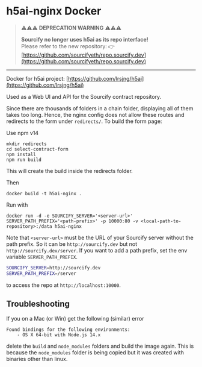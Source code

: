 # h5ai-nginx Docker

> ⚠️⚠️⚠️ **DEPRECATION WARNING** ⚠️⚠️⚠️  
>  
> **Sourcify no longer uses h5ai as its repo interface!**  
> Please refer to the new repository: 👉 [https://github.com/sourcifyeth/repo.sourcify.dev](https://github.com/sourcifyeth/repo.sourcify.dev)

---

Docker for h5ai project: [https://github.com/lrsjng/h5ai](https://github.com/lrsjng/h5ai)

Used as a Web UI and API for the Sourcify contract repository.

Since there are thousands of folders in a chain folder, displaying all of them takes too long. Hence, the nginx config does not allow these routes and redirects to the form under `redirects/`. To build the form page:

Use npm v14

```
mkdir redirects
cd select-contract-form
npm install
npm run build
```

This will create the build inside the redirects folder.

Then

```
docker build -t h5ai-nginx .
```

Run with

```
docker run -d -e SOURCIFY_SERVER='<server-url>' SERVER_PATH_PREFIX='<path-prefix>' -p 10000:80 -v <local-path-to-repository>:/data h5ai-nginx
```

Note that `<server-url>` must be the URL of your Sourcify server without the path prefix. So it can be `http://sourcify.dev` but not `http://sourcify.dev/server`. If you want to add a path prefix, set the env variable `SERVER_PATH_PREFIX`.

```bash
SOURCIFY_SERVER=http://sourcify.dev
SERVER_PATH_PREFIX=/server
```

to access the repo at `http://localhost:10000`.

## Troubleshooting

If you on a Mac (or Win) get the following (similar) error

```
Found bindings for the following environments:
    - OS X 64-bit with Node.js 14.x
```

delete the `build` and `node_modules` folders and build the image again. This is because the `node_modules` folder is being copied but it was created with binaries other than linux.
